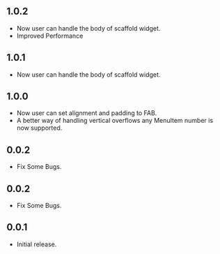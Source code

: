 ## 1.0.2

* Now user can handle the body of scaffold widget.
* Improved Performance

## 1.0.1

* Now user can handle the body of scaffold widget.

## 1.0.0

* Now user can set alignment and padding to FAB.
* A better way of handling vertical overflows any MenuItem number is now supported.

## 0.0.2

* Fix Some Bugs.

## 0.0.2

* Fix Some Bugs.

## 0.0.1

* Initial release.
